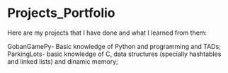 # Projects_Portfolio

Here are my projects that I have done and what I learned from them:

GobanGamePy- Basic knowledge of Python and programming and TADs;
ParkingLots- basic knowledge of C, data structures (specially hashtables and linked lists) and dinamic memory;
